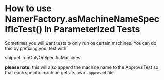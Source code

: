 <a id="top"></a>

# How to use NamerFactory.asMachineNameSpecificTest() in Parameterized Tests

<!-- toc -->
<!-- endToc -->

Sometimes you will want tests to only run on certain machines. You can do this by prefixing your
test with

snippet: runOnlyOnSpecificMachines

**please note:** this will also append the machine name to the ApprovalTest so that each specific
machine gets its own `.approved` file.
